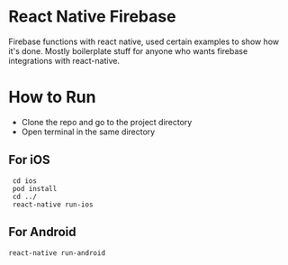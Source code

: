 # React Native Firebase
Firebase functions with react native, used certain examples to show how it's done. Mostly boilerplate stuff for anyone who wants firebase integrations with react-native.

# How to Run
- Clone the repo and go to the project directory
- Open terminal in the same directory

## For iOS
 ```shell
  cd ios
  pod install
  cd ../
  react-native run-ios
  ```
 
## For Android
  ```shell
  react-native run-android
  ```
